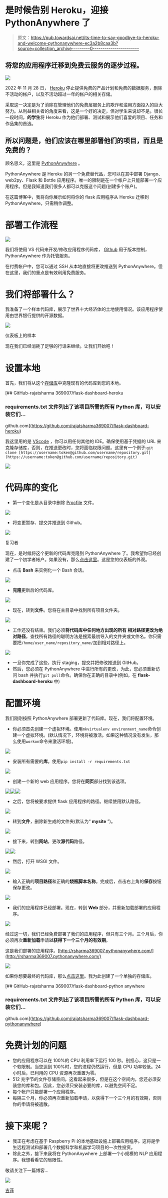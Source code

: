 # 是时候告别 Heroku，迎接 PythonAnywhere 了

> 原文：<https://pub.towardsai.net/its-time-to-say-goodbye-to-heroku-and-welcome-pythonanywhere-ec3a2b8caa3b?source=collection_archive---------0----------------------->

## 将您的应用程序迁移到免费云服务的逐步过程。

![](img/0b7eff86e0aaa056bb586fabe2bfaa86.png)

2022 年 11 月 28 日， [Heroku](https://www.heroku.com/) 停止提供免费的产品计划和免费的数据服务，删除不活动的帐户，以及不活动超过一年的帐户的相关存储。

采取这一决定是为了消除在管理他们的免费层服务上的欺诈和滥用方面投入的巨大努力。从利益相关者的角度来看，这是一个好的决定，但对学生来说却不是。很长一段时间，**的学生**将 Heroku 作为他们部署、测试和展示他们喜爱的项目、任务和作品集的首选。

## 所以问题是，他们应该在哪里部署他们的项目，而且是免费的？

顾名思义，这里是 [PythonAnywhere](https://www.pythonanywhere.com/) 。

PythonAnywhere 是 Heroku 的另一个免费替代品，您可以在其中部署 Django、web2py、Flask 和 Bottle 应用程序。唯一的限制是在一个帐户上只能部署一个应用程序。但是我知道我们很多人都可以克服这个问题(创建多个账户)。

在这篇博客中，我将向你展示如何将你的 flask 应用程序从 Heroku 迁移到 PythonAnywhere，只需稍作调整。

# 部署工作流程

![](img/d5490626082d3d8f4b1a7ee0e949b370.png)

我们将使用 VS 代码来开发/修改应用程序代码库， [Github](https://github.com/) 用于版本控制，PythonAnywhere 作为托管服务。

在付费帐户中，您可以通过 SSH 从本地直接将更改推送到 PythonAnywhere。但在这里，我们的重点是有效利用免费服务。

# 我们将部署什么？

我准备了一个样本代码库，展示了世界十大经济体的土地使用情况。该应用程序使用由世界银行提供的开源数据。

![](img/44f7ad979f524843b096ba1f5354cdc6.png)

仪表板上的样本

现在我们已经消耗了足够的行话来继续。让我们开始吧！

# 设置本地

首先，我们将从这个[存储库](https://github.com/rajatsharma369007/flask-dashboard-heroku)中克隆现有的代码库到您的本地。

[](https://github.com/rajatsharma369007/flask-dashboard-heroku) [## GitHub-rajatsharma 369007/flask-dashboard-heroku

### requirements.txt 文件列出了该项目所需的所有 Python 库，可以安装它们…

github.com](https://github.com/rajatsharma369007/flask-dashboard-heroku) 

我这里用的是 [VScode](https://code.visualstudio.com/) ，你可以用任何其他的 IDE。确保使用基于凭据的 URL 来克隆存储库，否则，在推送更改时，您将面临权限问题。这里有一个例子:`git clone [https://username:token@github.com/username/repository.git](https://username:token@github.com/username/repository.git)`

![](img/81708828555d9171b7b080c49ff961ec.png)

# 代码库的变化

*   第一个变化是从目录中删除 [Procfile](https://devcenter.heroku.com/articles/procfile) 文件。

![](img/56fc514cdbd8d2ca0eaceb94363e1a4f.png)

*   将变更暂存、提交并推送到 Github。

![](img/c4867708f0364ffaaade92c306064f80.png)

复习者

现在，是时候将这个更新的代码库克隆到 PythonAnywhere 了。我希望你已经创建了一个初学者帐户。如果没有，那么[点击这里](https://www.pythonanywhere.com/registration/register/beginner/)。这是您的仪表板的外观。

*   点击 **Bash** 来实例化一个 Bash 会话。

![](img/5d3b6fee9ad775f2d5bad8e80f76dd22.png)

*   **克隆**更新后的代码库。

![](img/a9f2fa249091979b42a13623b03062db.png)

*   现在，转到**文件**。您将在主目录中找到所有项目文件夹。

![](img/41da0f2dd2a56d0b0cdbd78a98ce274c.png)

*   工作还没有结束。我们必须**将代码库中任何地方出现的所有** **相对路径更改为绝对路径**。查找所有路径的聪明方法是搜索最初导入的文件夹或文件名。你只需要把`/home/user_name/repository_name/`加到相对路径上。

![](img/d3bf65b07af973f7a9eab5237f5649c2.png)

*   一旦你完成了这些，执行 staging，提交并把修改推送到 GitHub。
*   然后，您必须在 PythonAnywhere 中进行所有的更改，为此，您必须重新访问 bash 并执行`git pull`命令。确保你在正确的目录中(例如，在 **flask-dashboard-heroku** 中)

# 配置环境

我们刚刚按照 PythonAnywhere 部署更新了代码库。现在，我们将配置环境。

*   你必须首先创建一个虚拟环境。使用`mkvirtualenv environment_name`命令创建一个虚拟环境。(默认情况下，环境将被激活。如果这种情况没有发生，那么使用`workon`命令来激活环境)。

![](img/cb80bc2f688ab80c295cb0fc6f5d9e91.png)

*   安装所有需要的**库**。使用`pip install -r requirements.txt`

![](img/4688d413a52189f0a3ab4a92c6fe07d0.png)

*   创建一个新的 web 应用程序。您将在**网页**部分找到该选项。

![](img/e81578bbfcf5bcfeb6728745063f61d4.png)![](img/f26e54f14ba121dcec3c81f3fdc4db3e.png)![](img/3b81fec333cc5535943431f00fd64a28.png)

*   之后，您将被要求提供 flask 应用程序的路径。继续使用默认路径。

![](img/583d1baf7032607db05cbf1a039863da.png)

*   转到**文件**，删除新生成的文件夹(默认为“ **mysite** ”)。

![](img/49a866212322fef9630abb940324f93d.png)

*   接下来，转到**网站**，更改**源代码**路径。

![](img/1f32acceccc53d40fc1085bde2466439.png)![](img/9ee1b0fb9c965cd6bc424d79ce1c3b77.png)

*   然后，打开 WSGI 文件。

![](img/7ce7cfa70b5e7aff40201207547786b5.png)

*   输入正确的**项目路径**和正确的**烧瓶脚本名称**。完成后，点击右上角的**保存**按钮保存更改。

![](img/9e6833681c1af35b02d2f89b3e41ccb3.png)

*   我们的应用程序已经部署。现在，转到 **Web** 部分，并重新加载部署的应用程序。

![](img/5c621bd60e639fe8fb10e8e813e3e405.png)

经过这一切，我们已经免费部署了我们的应用程序，但只有三个月。三个月后，你必须再次**重新加载**申请**以获得下一个三个月的有效期**。

这是我们部署的应用程序。[http://rsharma369007.pythonanywhere.com/](http://rsharma369007.pythonanywhere.com/)

![](img/2732b28cb7ac720f6d68dc1cf1144f5b.png)

如果你想要最终的代码库，那么[点击这里](https://github.com/rajatsharma369007/flask-dashboard-pythonanywhere)。我为此创建了一个单独的存储库。

[](https://github.com/rajatsharma369007/flask-dashboard-pythonanywhere) [## GitHub-rajatsharma 369007/flask-dashboard-python anywhere

### requirements.txt 文件列出了该项目所需的所有 Python 库，可以安装它们…

github.com](https://github.com/rajatsharma369007/flask-dashboard-pythonanywhere) 

# 免费计划的问题

*   您的应用程序可以在 100%的 CPU 利用率下运行 100 秒。别担心，这只是一个软限制。当您达到 100%时，您的进程仍然运行，但是 CPU 功率较低。24 小时后，已利用的 CPU 资源再次重置为零。
*   512 兆字节的文件存储空间。这看起来很多，但是在这个空间内，您还必须安装您的库和包。因此，您必须只安装必要的库，以避免空间不足。
*   每个帐户只能部署一个应用程序。
*   每隔三个月，你必须再次重新加载申请，以获得下一个三个月的有效期，否则你的申请将被遣散。

# 接下来呢？

*   我正在考虑在基于 Raspberry Pi 的本地基础设施上部署应用程序。这将是学生远程测试和部署几个数据科学和机器学习项目的一次性投资。
*   除此之外，接下来我将在 PythonAnywhere 上部署一个小规模的 NLP 应用程序。我想看看它的局限性。

敬请关注下一篇博客…

![](img/b36d84295dda7f60e06754e8d7a4ccd8.png)

[吉菲](https://medium.com/u/89e606173af3?source=post_page-----ec3a2b8caa3b--------------------------------)